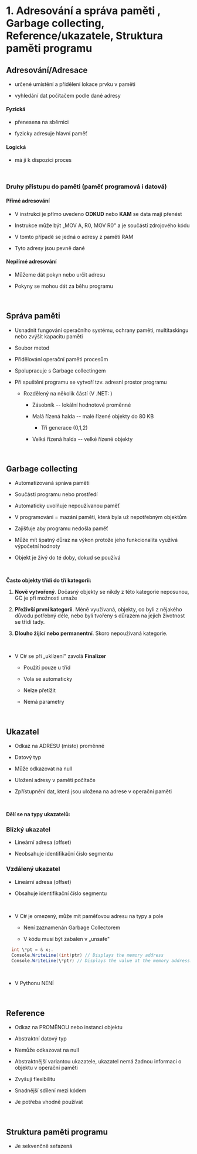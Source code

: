 # **1. Adresování a správa paměti , Garbage collecting, Reference/ukazatele, Struktura paměti programu**



## **Adresování/Adresace**

-   určené umístění a přidělení lokace prvku v paměti

-   vyhledání dat počítačem podle dané adresy


#### **Fyzická**

- přenesena na sběrnici

- fyzicky adresuje hlavní paměť

#### **Logická**

 - má ji k dispozici proces

<br>

###  Druhy přístupu do paměti (paměť programová i datová)

  #### **Přímé adresování**

  -   V instrukci je přímo uvedeno **ODKUD** nebo **KAM** se data
            mají přenést

  -   Instrukce může být „MOV A, R0, MOV R0" a je součástí
            zdrojového kódu

  -   V tomto případě se jedná o adresy z paměti RAM

  -   Tyto adresy jsou pevně dané

 #### **Nepřímé adresování**

-   Můžeme dát pokyn nebo určit adresu

-   Pokyny se mohou dát za běhu programu

<br>

## **Správa paměti**

-   Usnadnit fungování operačního systému, ochrany paměti, multitaskingu
    nebo zvýšit kapacitu paměti

-   Soubor metod

-   Přidělování operační paměti procesům

-   Spolupracuje s Garbage collectingem

-   Při spuštění programu se vytvoří tzv. adresní prostor programu

    -   Rozdělený na několik částí (V .NET: )

        -   Zásobník -- lokální hodnotové proměnné

        -   Malá řízená halda -- malé řízené objekty do 80 KB

            -   Tři generace (0,1,2)

        -   Velká řízená halda -- velké řízené objekty

<br>

## **Garbage collecting**

-   Automatizovaná správa paměti

-   Součásti programu nebo prostředí

-   Automaticky uvolňuje nepoužívanou paměť

-   V programováni = mazání paměti, která byla už nepotřebným objektům

-   Zajišťuje aby programu nedošla paměť

-   Může mít špatný důraz na výkon protože jeho funkcionalita využívá
    výpočetní hodnoty

-   Objekt je živý do té doby, dokud se používá

<br>

 **Často objekty třídí do tří kategorii:**

1.  **Nově vytvořený**. Dočasný objekty se nikdy z této kategorie
    neposunou, GC je při možnosti umaže

2.  **Přeživší první kategorii**. Méně využívaná, objekty, co byli z
    nějakého důvodu potřebný déle, nebo byli tvořeny s důrazem na jejich
    životnost se třídí tady.

3.  **Dlouho žijící nebo permanentní**. Skoro nepoužívaná kategorie.

<br> 

-   V C# se při „uklízení" zavolá **Finalizer**

    -   Použití pouze u tříd

    -   Vola se automaticky

    -   Nelze přetížit

    -   Nemá parametry

<br> 

## **Ukazatel**

-   Odkaz na ADRESU (místo) proměnné

-   Datový typ

-   Může odkazovat na null

-   Uložení adresy v paměti počítače

-   Zpřístupnění dat, která jsou uložena na adrese v operační paměti

<br> 

**Dělí se na typy ukazatelů:**

###   **Blízký ukazatel**

  -   Lineární adresa (offset)

  -   Neobsahuje identifikační číslo segmentu

###   **Vzdálený ukazatel**
  
  -   Lineární adresa (offset)

  -   Obsahuje identifikační číslo segmentu
    
<br>

-   V C# je omezený, může mít paměťovou adresu na typy a pole

    -   Není zaznamenán Garbage Collectorem

    -   V kódu musí být zabalen v „unsafe"

```C#
  int \*pt = & x;.
  Console.WriteLine((int)ptr) // Displays the memory address  
  Console.WriteLine(\*ptr) // Displays the value at the memory address.  
```
<br> 

-   V Pythonu NENÍ

<br> 

## **Reference**

-   Odkaz na PROMĚNOU nebo instanci objektu

-   Abstraktní datový typ

-   Nemůže odkazovat na null

-   Abstraktnější variantou ukazatele, ukazatel nemá žadnou informaci o
    objektu v operační paměti

-   Zvyšují flexibilitu

-   Snadnější sdílení mezi kódem

-   Je potřeba vhodně používat

<br> 

## **Struktura paměti programu**

-   Je sekvenčně seřazená

